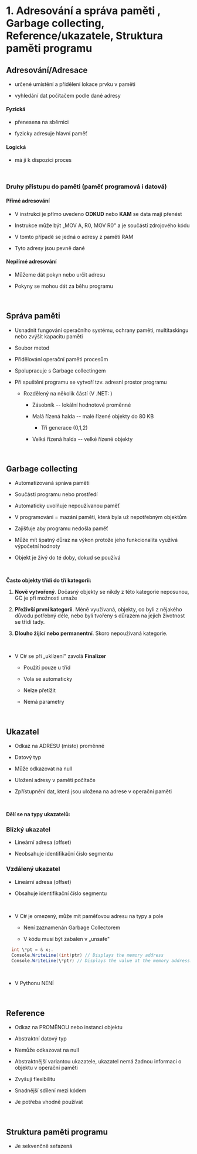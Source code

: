 # **1. Adresování a správa paměti , Garbage collecting, Reference/ukazatele, Struktura paměti programu**



## **Adresování/Adresace**

-   určené umístění a přidělení lokace prvku v paměti

-   vyhledání dat počítačem podle dané adresy


#### **Fyzická**

- přenesena na sběrnici

- fyzicky adresuje hlavní paměť

#### **Logická**

 - má ji k dispozici proces

<br>

###  Druhy přístupu do paměti (paměť programová i datová)

  #### **Přímé adresování**

  -   V instrukci je přímo uvedeno **ODKUD** nebo **KAM** se data
            mají přenést

  -   Instrukce může být „MOV A, R0, MOV R0" a je součástí
            zdrojového kódu

  -   V tomto případě se jedná o adresy z paměti RAM

  -   Tyto adresy jsou pevně dané

 #### **Nepřímé adresování**

-   Můžeme dát pokyn nebo určit adresu

-   Pokyny se mohou dát za běhu programu

<br>

## **Správa paměti**

-   Usnadnit fungování operačního systému, ochrany paměti, multitaskingu
    nebo zvýšit kapacitu paměti

-   Soubor metod

-   Přidělování operační paměti procesům

-   Spolupracuje s Garbage collectingem

-   Při spuštění programu se vytvoří tzv. adresní prostor programu

    -   Rozdělený na několik částí (V .NET: )

        -   Zásobník -- lokální hodnotové proměnné

        -   Malá řízená halda -- malé řízené objekty do 80 KB

            -   Tři generace (0,1,2)

        -   Velká řízená halda -- velké řízené objekty

<br>

## **Garbage collecting**

-   Automatizovaná správa paměti

-   Součásti programu nebo prostředí

-   Automaticky uvolňuje nepoužívanou paměť

-   V programováni = mazání paměti, která byla už nepotřebným objektům

-   Zajišťuje aby programu nedošla paměť

-   Může mít špatný důraz na výkon protože jeho funkcionalita využívá
    výpočetní hodnoty

-   Objekt je živý do té doby, dokud se používá

<br>

 **Často objekty třídí do tří kategorii:**

1.  **Nově vytvořený**. Dočasný objekty se nikdy z této kategorie
    neposunou, GC je při možnosti umaže

2.  **Přeživší první kategorii**. Méně využívaná, objekty, co byli z
    nějakého důvodu potřebný déle, nebo byli tvořeny s důrazem na jejich
    životnost se třídí tady.

3.  **Dlouho žijící nebo permanentní**. Skoro nepoužívaná kategorie.

<br> 

-   V C# se při „uklízení" zavolá **Finalizer**

    -   Použití pouze u tříd

    -   Vola se automaticky

    -   Nelze přetížit

    -   Nemá parametry

<br> 

## **Ukazatel**

-   Odkaz na ADRESU (místo) proměnné

-   Datový typ

-   Může odkazovat na null

-   Uložení adresy v paměti počítače

-   Zpřístupnění dat, která jsou uložena na adrese v operační paměti

<br> 

**Dělí se na typy ukazatelů:**

###   **Blízký ukazatel**

  -   Lineární adresa (offset)

  -   Neobsahuje identifikační číslo segmentu

###   **Vzdálený ukazatel**
  
  -   Lineární adresa (offset)

  -   Obsahuje identifikační číslo segmentu
    
<br>

-   V C# je omezený, může mít paměťovou adresu na typy a pole

    -   Není zaznamenán Garbage Collectorem

    -   V kódu musí být zabalen v „unsafe"

```C#
  int \*pt = & x;.
  Console.WriteLine((int)ptr) // Displays the memory address  
  Console.WriteLine(\*ptr) // Displays the value at the memory address.  
```
<br> 

-   V Pythonu NENÍ

<br> 

## **Reference**

-   Odkaz na PROMĚNOU nebo instanci objektu

-   Abstraktní datový typ

-   Nemůže odkazovat na null

-   Abstraktnější variantou ukazatele, ukazatel nemá žadnou informaci o
    objektu v operační paměti

-   Zvyšují flexibilitu

-   Snadnější sdílení mezi kódem

-   Je potřeba vhodně používat

<br> 

## **Struktura paměti programu**

-   Je sekvenčně seřazená

